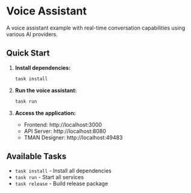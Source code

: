 # Voice Assistant

A voice assistant example with real-time conversation capabilities using various AI providers.

## Quick Start

1. **Install dependencies:**
   ```bash
   task install
   ```

2. **Run the voice assistant:**
   ```bash
   task run
   ```

3. **Access the application:**
   - Frontend: http://localhost:3000
   - API Server: http://localhost:8080
   - TMAN Designer: http://localhost:49483

## Available Tasks

- `task install` - Install all dependencies
- `task run` - Start all services
- `task release` - Build release package
